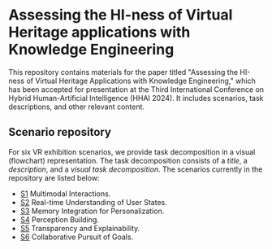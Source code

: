 # Assessing the HI-ness of Virtual Heritage applications with Knowledge Engineering

This repository contains materials for the paper titled "Assessing the HI-ness of Virtual Heritage Applications with Knowledge Engineering," which has been accepted for presentation at the Third International Conference on Hybrid Human-Artificial Intelligence (HHAI 2024). It includes scenarios, task descriptions, and other relevant content.


## Scenario repository
For six VR exhibition scenarios, we provide task decomposition in a visual (flowchart) representation. The task decomposition consists of a *title*, a *description*, and a *visual task decomposition*. The scenarios currently in the repository are listed below:

- [S1](S1/) Multimodal Interactions.
- [S2](S2/) Real-time Understanding of User States.
- [S3](S3/) Memory Integration for Personalization.
- [S4](S4/) Perception Building.
- [S5](S5/) Transparency and Explainability.
- [S6](S6/) Collaborative Pursuit of Goals.

